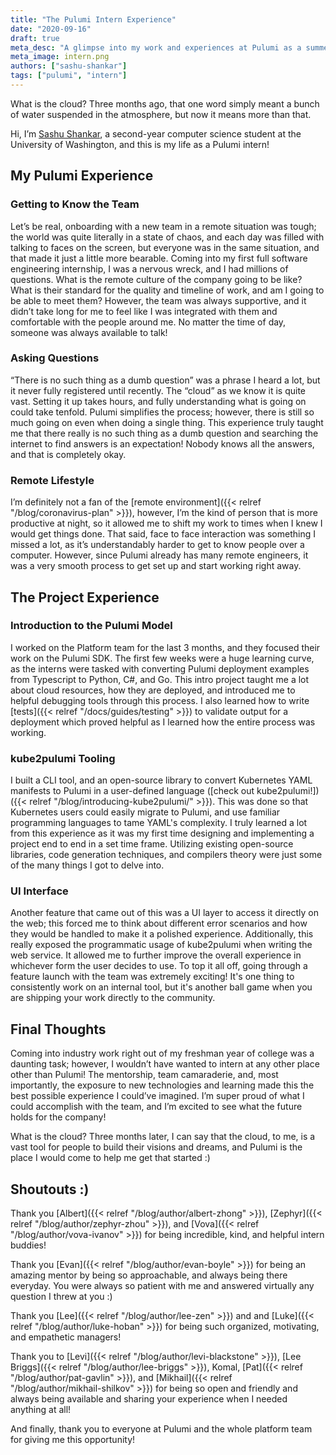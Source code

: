 ```yaml
---
title: "The Pulumi Intern Experience"
date: "2020-09-16"
draft: true
meta_desc: "A glimpse into my work and experiences at Pulumi as a summer intern"
meta_image: intern.png
authors: ["sashu-shankar"]
tags: ["pulumi", "intern"]
---
```


What is the cloud? Three months ago, that one word simply meant a bunch of water suspended in the atmosphere, but now it means more than that.

Hi, I’m [Sashu Shankar](https://www.linkedin.com/in/sashushankar/), a second-year computer science student at the University of Washington, and this is my life as a Pulumi intern!

## My Pulumi Experience

### Getting to Know the Team

Let’s be real, onboarding with a new team in a remote situation was tough; the world was quite literally in a state of chaos, and each day was filled with talking to faces on the screen, but everyone was in the same situation, and that made it just a little more bearable. Coming into my first full software engineering internship, I was a nervous wreck, and I had millions of questions. What is the remote culture of the company going to be like? What is their standard for the quality and timeline of work, and am I going to be able to meet them? However, the team was always supportive, and it didn’t take long for me to feel like I was integrated with them and comfortable with the people around me. No matter the time of day, someone was always available to talk!

### Asking Questions

“There is no such thing as a dumb question” was a phrase I heard a lot, but it never fully registered until recently. The “cloud” as we know it is quite vast. Setting it up takes hours, and fully understanding what is going on could take tenfold. Pulumi simplifies the process; however, there is still so much going on even when doing a single thing. This experience truly taught me that there really is no such thing as a dumb question and searching the internet to find answers is an expectation! Nobody knows all the answers, and that is completely okay.

### Remote Lifestyle

I’m definitely not a fan of the [remote environment]({{< relref "/blog/coronavirus-plan" >}}), however, I’m the kind of person that is more productive at night, so it allowed me to shift my work to times when I knew I would get things done. That said, face to face interaction was something I missed a lot, as it’s understandably harder to get to know people over a computer. However, since Pulumi already has many remote engineers, it was a very smooth process to get set up and start working right away.

## The Project Experience

### Introduction to the Pulumi Model

I worked on the Platform team for the last 3 months, and they focused their work on the Pulumi SDK. The first few weeks were a huge learning curve, as the interns were tasked with converting Pulumi deployment examples from Typescript to Python, C#, and Go. This intro project taught me a lot about cloud resources, how they are deployed, and introduced me to helpful debugging tools through this process. I also learned how to write [tests]({{< relref "/docs/guides/testing" >}}) to validate output for a deployment which proved helpful as I learned how the entire process was working.

### kube2pulumi Tooling

I built a CLI tool, and an open-source library to convert Kubernetes YAML manifests to Pulumi in a user-defined language ([check out kube2pulumi!])({{< relref "/blog/introducing-kube2pulumi/" >}}). This was done so that Kubernetes users could easily migrate to Pulumi, and use familiar programming languages to tame YAML's complexity. I truly learned a lot from this experience as it was my first time designing and implementing a project end to end in a set time frame. Utilizing existing open-source libraries, code generation techniques, and compilers theory were just some of the many things I got to delve into.

### UI Interface

Another feature that came out of this was a UI layer to access it directly on the web; this forced me to think about different error scenarios and how they would be handled to make it a polished experience. Additionally, this really exposed the programmatic usage of kube2pulumi when writing the web service. It allowed me to further improve the overall experience in whichever form the user decides to use. To top it all off, going through a feature launch with the team was extremely exciting! It's one thing to consistently work on an internal tool, but it's another ball game when you are shipping your work directly to the community.

## Final Thoughts

Coming into industry work right out of my freshman year of college was a daunting task; however, I wouldn’t have wanted to intern at any other place other than Pulumi! The mentorship, team camaraderie, and, most importantly, the exposure to new technologies and learning made this the best possible experience I could’ve imagined. I’m super proud of what I could	accomplish with the team, and I’m excited to see what the future holds for the company!

What is the cloud? Three months later, I can say that the cloud, to me, is a vast tool for people to build their visions and dreams, and Pulumi is the place I would come to help me get that started :)

## Shoutouts :)

Thank you [Albert]({{< relref "/blog/author/albert-zhong" >}}), [Zephyr]({{< relref "/blog/author/zephyr-zhou" >}}), and [Vova]({{< relref "/blog/author/vova-ivanov" >}}) for being incredible, kind, and helpful intern buddies!

Thank you [Evan]({{< relref "/blog/author/evan-boyle" >}}) for being an amazing mentor by being so approachable, and always being there everyday. You were always so patient with me and answered virtually any question I threw at you :)

Thank you [Lee]({{< relref "/blog/author/lee-zen" >}}) and and [Luke]({{< relref "/blog/author/luke-hoban" >}}) for being such organized, motivating, and empathetic managers!

Thank you to [Levi]({{< relref "/blog/author/levi-blackstone" >}}), [Lee Briggs]({{< relref "/blog/author/lee-briggs" >}}), Komal, [Pat]({{< relref "/blog/author/pat-gavlin" >}}), and [Mikhail]({{< relref "/blog/author/mikhail-shilkov" >}}) for being so open and friendly and always being available and sharing your experience when I needed anything at all!

And finally, thank you to everyone at Pulumi and the whole platform team for giving me this opportunity!

